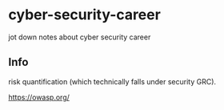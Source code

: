 # cyber-security-career
jot down notes about cyber security career

## Info

 risk quantification (which technically falls under security GRC).

https://owasp.org/
